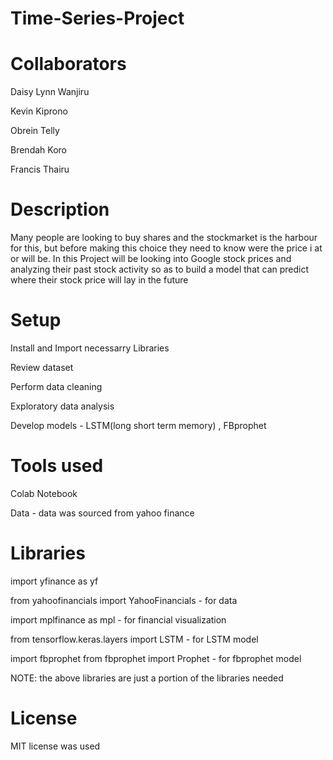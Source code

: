 # Time-Series-Project

# Collaborators

Daisy Lynn Wanjiru

Kevin Kiprono

Obrein Telly

Brendah Koro

Francis Thairu

# Description

Many people are looking to buy shares and the stockmarket is the harbour for this, but before making this choice they need to know were the price i at or will be. In this Project will be looking into Google stock prices and analyzing their past stock  activity so as to build a model that can predict where their stock price will lay in the future

# Setup

Install and Import necessarry Libraries

Review dataset

Perform data cleaning

Exploratory data analysis

Develop models - LSTM(long short term memory) , FBprophet

# Tools used

Colab Notebook

Data - data was sourced from yahoo finance

# Libraries

import yfinance as yf

from yahoofinancials import YahooFinancials - for data

import mplfinance as mpl - for financial visualization

from tensorflow.keras.layers import LSTM - for LSTM model

import fbprophet
from fbprophet import Prophet - for fbprophet model

NOTE: the above libraries are just a portion of the libraries needed

# License

MIT license was used
